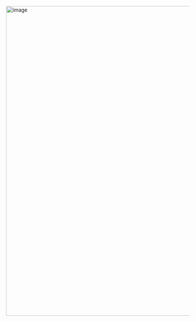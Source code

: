 <img width="1203" height="848" alt="image" src="https://github.com/user-attachments/assets/2be198d1-1505-4db1-8eef-491855010e0d" />
